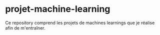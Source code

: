 # projet-machine-learning
Ce repository comprend les projets de machines learnings que je réalise afin de m'entraîner.
